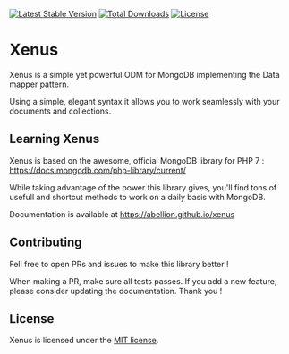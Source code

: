 [![Latest Stable Version](https://poser.pugx.org/abellion/xenus/v/stable)](https://packagist.org/packages/abellion/xenus)
[![Total Downloads](https://poser.pugx.org/abellion/xenus/downloads)](https://packagist.org/packages/abellion/xenus)
[![License](https://poser.pugx.org/abellion/xenus/license)](https://packagist.org/packages/abellion/xenus)

# Xenus

Xenus is a simple yet powerful ODM for MongoDB implementing the Data mapper pattern.

Using a simple, elegant syntax it allows you to work seamlessly with your documents and collections.

## Learning Xenus

Xenus is based on the awesome, official MongoDB library for PHP 7 : https://docs.mongodb.com/php-library/current/

While taking advantage of the power this library gives, you'll find tons of usefull and shortcut methods to work on a daily basis with MongoDB.

Documentation is available at https://abellion.github.io/xenus

## Contributing

Fell free to open PRs and issues to make this library better !

When making a PR, make sure all tests passes. If you add a new feature, please consider updating the documentation. Thank you !

## License

Xenus is licensed under the [MIT license](http://opensource.org/licenses/MIT).

